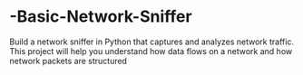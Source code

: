 # -Basic-Network-Sniffer
Build a network sniffer in Python that captures and  analyzes network traffic. This project will help you  understand how data flows on a network and how  network packets are structured
